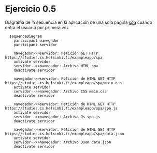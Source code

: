 # Ejercicio 0.5
Diagrama de la secuencia en la aplicación de una sola página [spa](https://studies.cs.helsinki.fi/exampleapp/spa) cuando entra el usuario
por primera vez

```mermaid
  sequenceDiagram
    participant navegador
    participant servidor

    navegador->>servidor: Petición GET HTTP https://studies.cs.helsinki.fi/exampleapp/spa
    activate servidor
    servidor-->>navegador: Archivo HTML spa
    deactivate servidor

    navegador->>servidor: Petición de HTML GET HTTP https://studies.cs.helsinki.fi/exampleapp/spa/main.css
    activate servidor
    servidor-->>navegador: Archivo CSS main.css
    deactivate servidor

    navegador->>servidor: Petición de HTML GET HTTP https://studies.cs.helsinki.fi/exampleapp/spa/spa.js
    activate servidor
    servidor-->>navegador: Archivo Js spa.js
    deactivate servidor

    navegador->>servidor: Petición de HTML GET HTTP https://studies.cs.helsinki.fi/exampleapp/spa/data.json
    activate servidor
    servidor-->>navegador: Archivo Json data.json
    deactivate servidor

```
